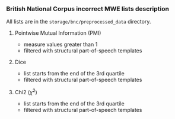 ### British National Corpus incorrect MWE lists description

All lists are in the  <code>storage/bnc/preprocessed_data</code> directory.

1. Pointwise Mutual Information (PMI)
    - measure values greater than 1
    - filtered with structural part-of-speech templates

2. Dice
    - list starts from the end of the 3rd quartile
    - filtered with structural part-of-speech templates

3. Chi2 ($\chi^2$)
    - list starts from the end of the 3rd quartile
    - filtered with structural part-of-speech templates
